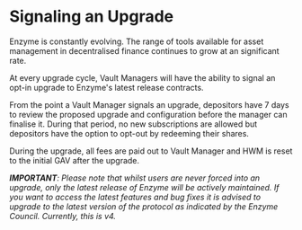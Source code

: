 # Signaling an Upgrade

Enzyme is constantly evolving. The range of tools available for asset management in decentralised finance continues to grow at an significant rate.

At every upgrade cycle, Vault Managers will have the ability to signal an opt-in upgrade to Enzyme's latest release contracts.

From the point a Vault Manager signals an upgrade, depositors have 7 days to review the proposed upgrade and configuration before the manager can finalise it. During that period, no new subscriptions are allowed but depositors have the option to opt-out by redeeming their shares.

During the upgrade, all fees are paid out to Vault Manager and HWM is reset to the initial GAV after the upgrade.



_**IMPORTANT**: Please note that whilst users are never forced into an upgrade, only the latest release of Enzyme will be actively maintained. If you want to access the latest features and bug fixes it is advised to upgrade to the latest version of the protocol as indicated by the Enzyme Council. Currently, this is v4._



